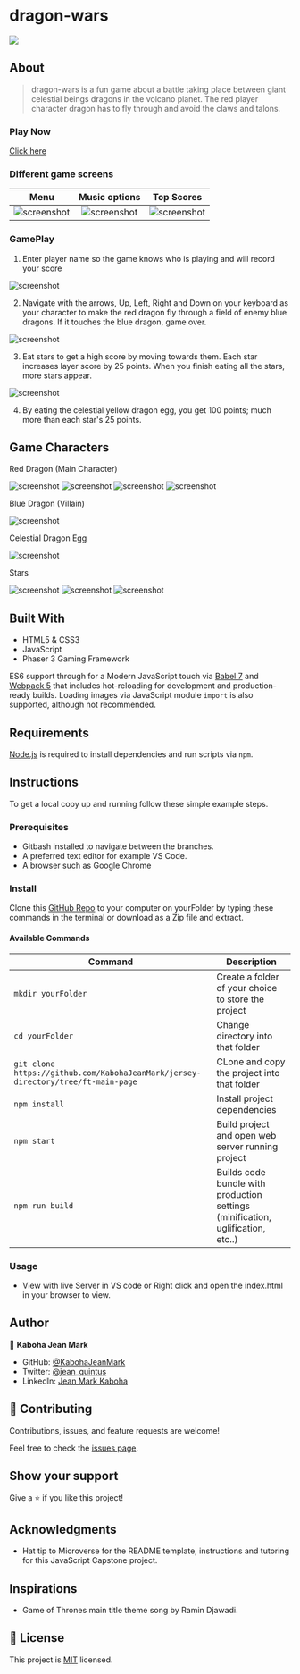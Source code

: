 # dragon-wars
![](https://img.shields.io/badge/Microverse-blueviolet)

## About
> dragon-wars is a fun game about a battle taking place between giant celestial beings dragons in the volcano planet. The red player character dragon has to fly through and avoid the claws and talons.

### Play Now

[Click here](https://kabohajeanmark.github.io/dragon-wars/)


### Different game screens

| Menu | Music options | Top Scores |
|:---:|:---:|:---:|
| ![screenshot](src/screenshots/mainmenu.png) |![screenshot](src/screenshots/soundoptions.png) | ![screenshot](src/screenshots/leaderboard.png) |

### GamePlay 
1. Enter player name so the game knows who is playing and will record your score

![screenshot](src/screenshots/playername.png) 

2. Navigate with the arrows, Up, Left, Right and Down on your keyboard as your character to make the red dragon fly through a field of enemy blue dragons. If it touches the blue dragon, game over.

![screenshot](src/screenshots/game.png) 

3. Eat stars to get a high score by moving towards them. Each star increases layer score by 25 points. When you finish eating all the stars, more stars appear.

![screenshot](src/screenshots/eatstars.png)

4. By eating the celestial yellow dragon egg, you get 100 points; much more than each star's 25 points. 

## Game Characters

Red Dragon (Main Character)

![screenshot](src/assets/right0.png) ![screenshot](src/assets/up1.png) ![screenshot](src/assets/left1.png) ![screenshot](src/assets/down1.png)

Blue Dragon (Villain) 

![screenshot](src/assets/bluedragon.png) 

Celestial Dragon Egg

![screenshot](src/screenshots/EggYellow.png)

Stars

![screenshot](src/assets/star.png) ![screenshot](src/assets/star.png) ![screenshot](src/assets/star.png)


## Built With

- HTML5 & CSS3
- JavaScript
- Phaser 3 Gaming Framework

ES6 support through for a Modern JavaScript touch via [Babel 7](https://babeljs.io/) and [Webpack 5](https://webpack.js.org/) that includes hot-reloading for development and production-ready builds.
Loading images via JavaScript module `import` is also supported, although not recommended.

## Requirements

[Node.js](https://nodejs.org) is required to install dependencies and run scripts via `npm`.

## Instructions
To get a local copy up and running follow these simple example steps.

### Prerequisites
- Gitbash installed to navigate between the branches.
- A preferred text editor for example VS Code.
- A browser such as Google Chrome

### Install
Clone this [GitHub Repo](https://github.com/KabohaJeanMark/jersey-directory/tree/ft-main-page) to your computer on yourFolder by typing these commands in the terminal or download as a Zip file and extract.

#### Available Commands

| Command | Description |
|---------|-------------|
| `mkdir yourFolder` | Create a folder of your choice to store the project |
| `cd yourFolder` | Change directory into that folder |
| `git clone https://github.com/KabohaJeanMark/jersey-directory/tree/ft-main-page` | CLone and copy the project into that folder |
| `npm install` | Install project dependencies |
| `npm start` | Build project and open web server running project |
| `npm run build` | Builds code bundle with production settings (minification, uglification, etc..) |

### Usage
- View with live Server in VS code or Right click and open the index.html in your browser to view.

## Author

👤 **Kaboha Jean Mark**

- GitHub: [@KabohaJeanMark](https://github.com/KabohaJeanMark)
- Twitter: [@jean_quintus](https://twitter.com/jean_quintus)
- LinkedIn: [Jean Mark Kaboha](https://www.linkedin.com/in/jean-mark-kaboha-software-engineer/)


## 🤝 Contributing

Contributions, issues, and feature requests are welcome!

Feel free to check the [issues page](https://github.com/KabohaJeanMark/dragon-wars/issues).

## Show your support

Give a ⭐️ if you like this project!

## Acknowledgments

- Hat tip to Microverse for the README template, instructions and tutoring for this JavaScript Capstone project.

## Inspirations
- Game of Thrones main title theme song by Ramin Djawadi.

## 📝 License

This project is [MIT](./LICENSE) licensed.
